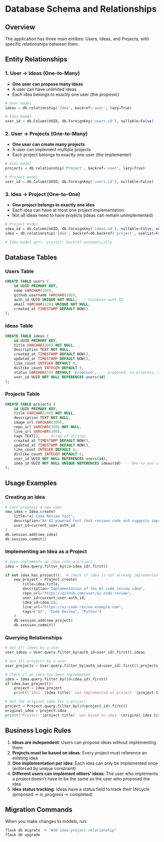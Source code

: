# Database Schema and Relationships

## Overview
The application has three main entities: Users, Ideas, and Projects, with specific relationships between them.

## Entity Relationships

### 1. User → Ideas (One-to-Many)
- **One user can propose many ideas**
- A user can have unlimited ideas
- Each idea belongs to exactly one user (the proposer)

```python
# User model
ideas = db.relationship('Idea', backref='user', lazy=True)

# Idea model  
user_id = db.Column(UUID, db.ForeignKey('users.id'), nullable=False)
```

### 2. User → Projects (One-to-Many)
- **One user can create many projects**
- A user can implement multiple projects
- Each project belongs to exactly one user (the implementer)

```python
# User model
projects = db.relationship('Project', backref='user', lazy=True)

# Project model
user_id = db.Column(UUID, db.ForeignKey('users.id'), nullable=False)
```

### 3. Idea → Project (One-to-One)
- **One project belongs to exactly one idea**
- Each idea can have at most one project implementation
- Not all ideas need to have projects (ideas can remain unimplemented)

```python
# Project model
idea_id = db.Column(UUID, db.ForeignKey('ideas.id'), nullable=False, unique=True)
idea = db.relationship('Idea', backref=db.backref('project', uselist=False))

# Idea model gets 'project' backref automatically
```

## Database Tables

### Users Table
```sql
CREATE TABLE users (
    id UUID PRIMARY KEY,
    name VARCHAR(100),
    github_username VARCHAR(100),
    auth_id UUID UNIQUE NOT NULL,  -- Supabase auth ID
    email VARCHAR(120) UNIQUE NOT NULL,
    created_at TIMESTAMP DEFAULT NOW()
);
```

### Ideas Table
```sql
CREATE TABLE ideas (
    id UUID PRIMARY KEY,
    title VARCHAR(200) NOT NULL,
    description TEXT NOT NULL,
    created_at TIMESTAMP DEFAULT NOW(),
    updated_at TIMESTAMP DEFAULT NOW(),
    like_count INTEGER DEFAULT 0,
    dislike_count INTEGER DEFAULT 0,
    status VARCHAR(50) DEFAULT 'proposed',  -- proposed, in_progress, completed
    user_id UUID NOT NULL REFERENCES users(id)
);
```

### Projects Table
```sql
CREATE TABLE projects (
    id UUID PRIMARY KEY,
    title VARCHAR(200) NOT NULL,
    description TEXT NOT NULL,
    image_url VARCHAR(300),
    repo_url VARCHAR(300) NOT NULL,
    live_url VARCHAR(300),
    tags TEXT[],  -- Array of strings
    created_at TIMESTAMP DEFAULT NOW(),
    updated_at TIMESTAMP DEFAULT NOW(),
    like_count INTEGER DEFAULT 0,
    dislike_count INTEGER DEFAULT 0,
    user_id UUID NOT NULL REFERENCES users(id),
    idea_id UUID NOT NULL UNIQUE REFERENCES ideas(id)  -- One-to-one constraint
);
```

## Usage Examples

### Creating an Idea
```python
# User proposes a new idea
new_idea = Idea.create(
    title="AI Code Review Tool",
    description="An AI-powered tool that reviews code and suggests improvements",
    user_id=current_user.auth_id
)
db.session.add(new_idea)
db.session.commit()
```

### Implementing an Idea as a Project
```python
# User implements an idea into a project
idea = Idea.query.filter_by(id=idea_id).first()

if not idea.has_project():  # Check if idea is not already implemented
    new_project = Project.create(
        title=idea.title,
        description="Implementation of the AI code review idea",
        repo_url="https://github.com/user/ai-code-review",
        user_id=current_user.auth_id,
        idea_id=idea.id,
        live_url="https://ai-code-review.example.com",
        tags=["AI", "Code Review", "Python"]
    )
    db.session.add(new_project)
    db.session.commit()
```

### Querying Relationships
```python
# Get all ideas by a user
user_ideas = User.query.filter_by(auth_id=user_id).first().ideas

# Get all projects by a user
user_projects = User.query.filter_by(auth_id=user_id).first().projects

# Check if an idea has been implemented
idea = Idea.query.filter_by(id=idea_id).first()
if idea.has_project():
    project = idea.project
    print(f"Idea '{idea.title}' was implemented as project '{project.title}'")

# Get the original idea for a project
project = Project.query.filter_by(id=project_id).first()
original_idea = project.idea
print(f"Project '{project.title}' was based on idea '{original_idea.title}'")
```

## Business Logic Rules

1. **Ideas are independent**: Users can propose ideas without implementing them
2. **Projects must be based on ideas**: Every project must reference an existing idea
3. **One implementation per idea**: Each idea can only be implemented once (enforced by unique constraint)
4. **Different users can implement others' ideas**: The user who implements a project doesn't have to be the same as the user who proposed the idea
5. **Idea status tracking**: Ideas have a status field to track their lifecycle (proposed → in_progress → completed)

## Migration Commands

When you make changes to models, run:
```bash
flask db migrate -m "Add idea-project relationship"
flask db upgrade
```
